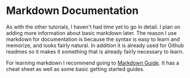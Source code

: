 # Markdown Documentation
As with the other tutorials, I haven't had time yet to go in detail. I plan on adding more  information about basic markdown later. The reason I use markdown for documentation is because the syntax is easy to learn and memorize, and looks fairly natural.  In addition it is already used for Github readmes so it makes it something that is already fairly necessary to learn.  

For learning markdown I recommend going to [Markdown Guide](https://www.markdownguide.org/). It has a cheat sheet as well as some basic getting started guides.
